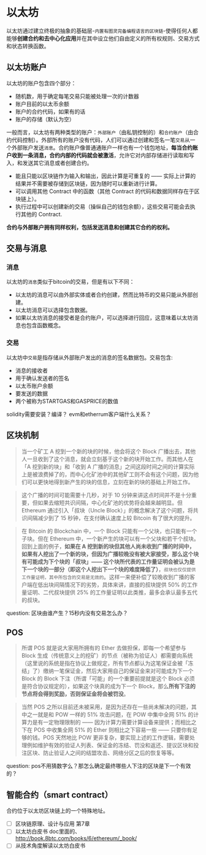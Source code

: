 # 以太坊
以太坊通过建立终极的抽象的基础层-`内置有图灵完备编程语言的区块链`-使得任何人都能够**创建合约和去中心化应用**并在其中设立他们自由定义的所有权规则、交易方式和状态转换函数。  

## 以太坊账户
以太坊的账户包含四个部分：
* 随机数，用于确定每笔交易只能被处理一次的计数器
* 账户目前的以太币余额
* 账户的合约代码，如果有的话
* 账户的存储（默认为空）

一般而言，以太坊有两种类型的账户：`外部账户`（由私钥控制的）和`合约账户`（由合约代码控制）。外部所有的账户没有代码，人们可以通过创建和签名一笔`交易`从一个外部账户发送`消息`。合约账户像普通通账户一样也有一个钱包地址，**每当合约账户收到一条消息，合约内部的代码就会被激活**，允许它对内部存储进行读取和写入，和发送其它消息或者创建合约。

* 能且只能以区块链作为输入和输出，因此计算是可重复的 —— 实际上计算的结果并不需要被存储到区块链，因为随时可以重新进行计算。
* 可以调用其他 Contract 中的函数（其他 Contract 的代码和数据同样存在于区块链上）。
* 执行过程中可以创建新的交易（操纵自己的钱包余额），这些交易可能会去执行其他的 Contract.

**合约与外部账户拥有同样权利，包括发送消息和创建其它合约的权利。**

## 交易与消息
### 消息
以太坊的`消息`类似于bitcoin的交易，但是有以下不同：  

*  以太坊的消息可以由外部实体或者合约创建，然而比特币的交易只能从外部创建。
*  以太坊消息可以选择包含数据。
*  如果以太坊消息的接受者是合约账户，可以选择进行回应，这意味着以太坊消息也包含函数概念。

### 交易
以太坊中`交易`是指存储从外部账户发出的消息的签名数据包。交易包含:    
* 消息的接收者
* 用于确认发送者的签名
* 以太币账户余额
* 要发送的数据
* 两个被称为STARTGAS和GASPRICE的数值

solidity需要安装？编译？
evm和etherrum客户端什么关系？

## 区块机制
>当一个矿工 A 挖到一个新的块的时候，他会将这个 Block 广播出去，其他人一旦收到了这个消息，就会立刻基于这个新的块开始工作。而其他人在「A 挖到新的块」和「收到 A 广播的消息」之间这段时间之间的计算实际上是被浪费掉了的，而中心化矿池中的其他矿工则不会有这个问题，因为他们可以更快地得到新产生的块的信息，立刻在新的块的基础上开始工作。   

>这个广播的时间可能需要十几秒，对于 10 分钟来讲这点时间并不是十分重要，但如果去缩短共识间隔，中心化矿池的优势将会越来越明显。但 Ethereum 通过引入「叔块（Uncle Block）」的概念解决了这个问题，将共识间隔减少到了 15 秒钟，在支付确认速度上较 Bitcoin 有了很大的提升。  


>在 Bitcoin 的 Blockchain 中，一个 Block 只能有一个父块，也只能有一个子块。但在 Ethereum 中，一个新产生的块可以有一个父块和若干个叔块。回到上面的例子，**如果在 A 挖到新的块但其他人尚未收到广播的时间中，如果有人挖出了一个新的块，但因为广播较晚没有被大家接受，那么这个块有可能成为下个块的「叔块」—— 这个块所代表的工作量证明会被认为是下一个块的一部分（即这个人挖出下一个块的难度降低了）**，`叔块也仅仅提供工作量证明，其中所包含的交易是无效的`。这样一来便补偿了较晚收到广播的客户端在低出块间隔情况下的劣势，具体来讲，直接的叔块提供 50% 的工作量证明、二代叔块提供 25% 的工作量证明以此类推，最多会承认最多五代的叔块。

question: 区块由谁产生？15秒内没有交易怎么办？

## POS
>所谓 POS 就是说大家用所拥有的 Ether 去做担保，即每一个希望参与 Block 生成（传统意义上的挖矿）的节点（被称为验证人）都需要向系统（这里说的系统是指在协议上做规定，所有节点都认为这笔保证金被「冻结」了）缴纳一笔保证金，然后大家用自己的保证金来对可能成为下一个 Block 的 Block 下注（所谓「可能」的一个重要前提就是这个 Block 必须是符合协议规定的），如果这个块真的成为下一个 Block，那么**所有下注的节点将会得到奖励，否则保证金将会被罚没**。

>当然 POS 之所以目前还未被采用，是因为还存在一些尚未解决的问题，其中之一就是和 POW 一样的 51% 攻击问题，在 POW 中集中全网 51% 的计算力是有一定物理限制的 —— 因为计算力需要计算设备来提供；而相比之下在 POS 中收集全网 51% 的 Ether 则相比之下容易一些 —— 只要你有足够的钱。POS 天然地比 POW 更非复杂，要实现上述的工作逻辑，需要处理例如维护有效的验证人列表、保证金的冻结、罚没和返还、提议区块和投注区块、防止验证人之间的结盟攻击、网络分区之后的恢复等等。

question: pos不用猜数字么？那怎么确定最终哪些人下注的区块是下一个有效的？

## 智能合约（smart contract）
合约位于以太坊区块链上的一个特殊地址。

- [ ] 区块链原理、设计与应用 第7章
- [ ] 以太坊白皮书 doc里面的、http://book.8btc.com/books/6/ethereum/_book/
- [ ] 从技术角度解读以太坊白皮书